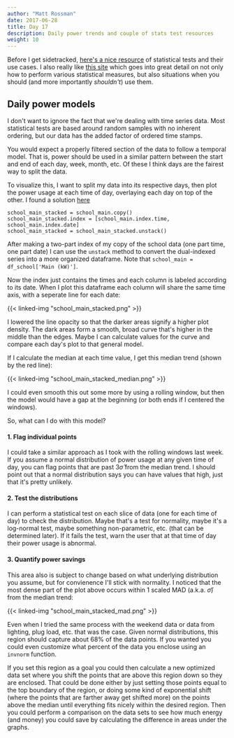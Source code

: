 ```yaml
---
author: "Matt Rossman"
date: 2017-06-28
title: Day 17
description: Daily power trends and couple of stats test resources
weight: 10
---
```



Before I get sidetracked, [here's a nice resource](http://www.biostathandbook.com/testchoice.html) of statistical tests and their use cases. I also really like [this site](http://influentialpoints.com/Training/) which goes into great detail on not only how to perform various statistical measures, but also situations when you should (and more importantly *shouldn't*) use them.

## Daily power models
I don't want to ignore the fact that we're dealing with time series data. Most statistical tests are based around random samples with no inherent ordering, but our data has the added factor of ordered time stamps.

You would expect a properly filtered section of the data to follow a temporal model. That is, power should be used in a similar pattern between the start and end of each day, week, month, etc. Of these I think days are the fairest way to split the data.

To visualize this, I want to split my data into its respective days, then plot the power usage at each time of day, overlaying each day on top of the other. I found a solution [here](https://stackoverflow.com/questions/41642799/how-to-overlay-data-over-a-day-period-in-pandas-for-plotting)

	school_main_stacked = school_main.copy()
	school_main_stacked.index = [school_main.index.time, school_main.index.date]
	school_main_stacked = school_main_stacked.unstack()

After making a two-part index of my copy of the school data (one part time, one part date) I can use the `unstack` method to convert the dual-indexed series into a more organized dataframe. Note that `school_main = df_school['Main (kW)']`.

Now the index just contains the times and each column is labeled according to its date. When I plot this dataframe each column will share the same time axis, with a seperate line for each date:

{{< linked-img "school_main_stacked.png" >}}

I lowered the line opacity so that the darker areas signify a higher plot density. The dark areas form a smooth, broad curve that's higher in the middle than the edges. Maybe I can calculate values for the curve and compare each day's plot to that general model.

If I calculate the median at each time value, I get this median trend (shown by the red line):

{{< linked-img "school_main_stacked_median.png" >}}

I could even smooth this out some more by using a rolling window, but then the model would have a gap at the beginning (or both ends if I centered the windows).

So, what can I do with this model?

#### 1. Flag individual points
I could take a similar approach as I took with the rolling windows last week. If you assume a normal distribution of power usage at any given time of day, you can flag points that are past $3\hat{\sigma}$ from the median trend. I should point out that a normal distribution says you can have values that high, just that it's pretty unlikely.

#### 2. Test the distributions
I can perform a statistical test on each slice of data (one for each time of day) to check the distribution. Maybe that's a test for normality, maybe it's a log-normal test, maybe something non-parametric, etc. (that can be determined later). If it fails the test, warn the user that at that time of day their power usage is abnormal.

#### 3. Quantify power savings
This area also is subject to change based on what underlying distribution you assume, but for convienence I'll stick with normality. I noticed that the most dense part of the plot above occurs within 1 scaled MAD (a.k.a. $\hat{\sigma}$) from the median trend:

{{< linked-img "school_main_stacked_mad.png" >}}

Even when I tried the same process with the weekend data or data from lighting, plug load, etc. that was the case. Given normal distributions, this region should capture about 68% of the data points. If you wanted you could even customize what percent of the data you enclose using an `invnorm` function.

If you set this region as a goal you could then calculate a new optimized data set where you shift the points that are above this region down so they are enclosed. That could be done either by just setting those points equal to the top boundary of the region, or doing some kind of exponential shift (where the points that are farther away get shifted more) on the points above the median until everything fits nicely within the desired region. Then you could perform a comparison on the data sets to see how much energy (and money) you could save by calculating the difference in areas under the graphs.
